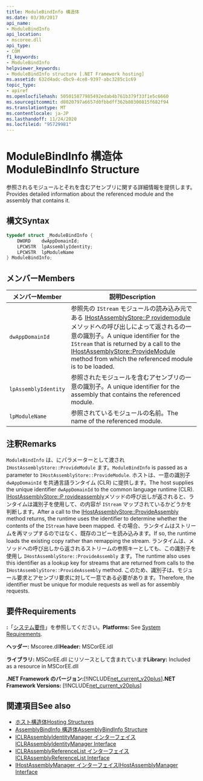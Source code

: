 ```yaml
---
title: ModuleBindInfo 構造体
ms.date: 03/30/2017
api_name:
- ModuleBindInfo
api_location:
- mscoree.dll
api_type:
- COM
f1_keywords:
- ModuleBindInfo
helpviewer_keywords:
- ModuleBindInfo structure [.NET Framework hosting]
ms.assetid: 632d4adc-dbc9-4ce8-9397-abc3285c1c69
topic_type:
- apiref
ms.openlocfilehash: 505015877985492edab4b761b379f33f1e5c6660
ms.sourcegitcommit: d8020797a6657d0fbbdff362b80300815f682f94
ms.translationtype: MT
ms.contentlocale: ja-JP
ms.lasthandoff: 11/24/2020
ms.locfileid: "95729981"
---
```

# <a name="modulebindinfo-structure"></a><span data-ttu-id="ae38b-102">ModuleBindInfo 構造体</span><span class="sxs-lookup"><span data-stu-id="ae38b-102">ModuleBindInfo Structure</span></span>

<span data-ttu-id="ae38b-103">参照されるモジュールとそれを含むアセンブリに関する詳細情報を提供します。</span><span class="sxs-lookup"><span data-stu-id="ae38b-103">Provides detailed information about the referenced module and the assembly that contains it.</span></span>  
  
## <a name="syntax"></a><span data-ttu-id="ae38b-104">構文</span><span class="sxs-lookup"><span data-stu-id="ae38b-104">Syntax</span></span>  
  
```cpp  
typedef struct _ModuleBindInfo {  
    DWORD    dwAppDomainId;  
    LPCWSTR  lpAssemblyIdentity;  
    LPCWSTR  lpModuleName  
} ModuleBindInfo;  
```  
  
## <a name="members"></a><span data-ttu-id="ae38b-105">メンバー</span><span class="sxs-lookup"><span data-stu-id="ae38b-105">Members</span></span>  
  
|<span data-ttu-id="ae38b-106">メンバー</span><span class="sxs-lookup"><span data-stu-id="ae38b-106">Member</span></span>|<span data-ttu-id="ae38b-107">説明</span><span class="sxs-lookup"><span data-stu-id="ae38b-107">Description</span></span>|  
|------------|-----------------|  
|`dwAppDomainId`|<span data-ttu-id="ae38b-108">参照先の `IStream` モジュールの読み込み元である [IHostAssemblyStore::P rovidemodule](ihostassemblystore-providemodule-method.md) メソッドへの呼び出しによって返されるの一意の識別子。</span><span class="sxs-lookup"><span data-stu-id="ae38b-108">A unique identifier for the `IStream` that is returned by a call to the [IHostAssemblyStore::ProvideModule](ihostassemblystore-providemodule-method.md) method from which the referenced module is to be loaded.</span></span>|  
|`lpAssemblyIdentity`|<span data-ttu-id="ae38b-109">参照されたモジュールを含むアセンブリの一意の識別子。</span><span class="sxs-lookup"><span data-stu-id="ae38b-109">A unique identifier for the assembly that contains the referenced module.</span></span>|  
|`lpModuleName`|<span data-ttu-id="ae38b-110">参照されているモジュールの名前。</span><span class="sxs-lookup"><span data-stu-id="ae38b-110">The name of the referenced module.</span></span>|  
  
## <a name="remarks"></a><span data-ttu-id="ae38b-111">注釈</span><span class="sxs-lookup"><span data-stu-id="ae38b-111">Remarks</span></span>  

 <span data-ttu-id="ae38b-112">`ModuleBindInfo` は、にパラメーターとして渡され `IHostAssemblyStore::ProvideModule` ます。</span><span class="sxs-lookup"><span data-stu-id="ae38b-112">`ModuleBindInfo` is passed as a parameter to `IHostAssemblyStore::ProvideModule`.</span></span> <span data-ttu-id="ae38b-113">ホストは、一意の識別子 `dwAppDomainId` を共通言語ランタイム (CLR) に提供します。</span><span class="sxs-lookup"><span data-stu-id="ae38b-113">The host supplies the unique identifier `dwAppDomainId` to the common language runtime (CLR).</span></span> <span data-ttu-id="ae38b-114">[IHostAssemblyStore::P rovideassembly](ihostassemblystore-provideassembly-method.md)メソッドの呼び出しが返されると、ランタイムは識別子を使用して、の内容が `IStream` マップされているかどうかを判断します。</span><span class="sxs-lookup"><span data-stu-id="ae38b-114">After a call to the [IHostAssemblyStore::ProvideAssembly](ihostassemblystore-provideassembly-method.md) method returns, the runtime uses the identifier to determine whether the contents of the `IStream` have been mapped.</span></span> <span data-ttu-id="ae38b-115">その場合、ランタイムはストリームを再マップするのではなく、既存のコピーを読み込みます。</span><span class="sxs-lookup"><span data-stu-id="ae38b-115">If so, the runtime loads the existing copy rather than remapping the stream.</span></span> <span data-ttu-id="ae38b-116">ランタイムは、メソッドへの呼び出しから返されるストリームの参照キーとしても、この識別子を使用し `IHostAssemblyStore::ProvideAssembly` ます。</span><span class="sxs-lookup"><span data-stu-id="ae38b-116">The runtime also uses this identifier as a lookup key for streams that are returned from calls to the `IHostAssemblyStore::ProvideAssembly` method.</span></span> <span data-ttu-id="ae38b-117">このため、識別子は、モジュール要求とアセンブリ要求に対して一意である必要があります。</span><span class="sxs-lookup"><span data-stu-id="ae38b-117">Therefore, the identifier must be unique for module requests as well as for assembly requests.</span></span>  
  
## <a name="requirements"></a><span data-ttu-id="ae38b-118">要件</span><span class="sxs-lookup"><span data-stu-id="ae38b-118">Requirements</span></span>  

 <span data-ttu-id="ae38b-119">**:**「[システム要件](../../get-started/system-requirements.md)」を参照してください。</span><span class="sxs-lookup"><span data-stu-id="ae38b-119">**Platforms:** See [System Requirements](../../get-started/system-requirements.md).</span></span>  
  
 <span data-ttu-id="ae38b-120">**ヘッダー:** Mscoree.dll</span><span class="sxs-lookup"><span data-stu-id="ae38b-120">**Header:** MSCorEE.idl</span></span>  
  
 <span data-ttu-id="ae38b-121">**ライブラリ:** MSCorEE.dll にリソースとして含まれています</span><span class="sxs-lookup"><span data-stu-id="ae38b-121">**Library:** Included as a resource in MSCorEE.dll</span></span>  
  
 <span data-ttu-id="ae38b-122">**.NET Framework のバージョン:**[!INCLUDE[net_current_v20plus](../../../../includes/net-current-v20plus-md.md)]</span><span class="sxs-lookup"><span data-stu-id="ae38b-122">**.NET Framework Versions:** [!INCLUDE[net_current_v20plus](../../../../includes/net-current-v20plus-md.md)]</span></span>  
  
## <a name="see-also"></a><span data-ttu-id="ae38b-123">関連項目</span><span class="sxs-lookup"><span data-stu-id="ae38b-123">See also</span></span>

- [<span data-ttu-id="ae38b-124">ホスト構造体</span><span class="sxs-lookup"><span data-stu-id="ae38b-124">Hosting Structures</span></span>](hosting-structures.md)
- [<span data-ttu-id="ae38b-125">AssemblyBindInfo 構造体</span><span class="sxs-lookup"><span data-stu-id="ae38b-125">AssemblyBindInfo Structure</span></span>](assemblybindinfo-structure.md)
- [<span data-ttu-id="ae38b-126">ICLRAssemblyIdentityManager インターフェイス</span><span class="sxs-lookup"><span data-stu-id="ae38b-126">ICLRAssemblyIdentityManager Interface</span></span>](iclrassemblyidentitymanager-interface.md)
- [<span data-ttu-id="ae38b-127">ICLRAssemblyReferenceList インターフェイス</span><span class="sxs-lookup"><span data-stu-id="ae38b-127">ICLRAssemblyReferenceList Interface</span></span>](iclrassemblyreferencelist-interface.md)
- [<span data-ttu-id="ae38b-128">IHostAssemblyManager インターフェイス</span><span class="sxs-lookup"><span data-stu-id="ae38b-128">IHostAssemblyManager Interface</span></span>](ihostassemblymanager-interface.md)
